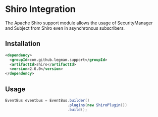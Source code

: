 # Shiro Integration

The Apache Shiro support module allows the usage of SecurityManager and Subject from Shiro even in asynchronous subscribers. 

## Installation

```xml
<dependency>
  <groupId>com.github.legman.support</groupId>
  <artifactId>shiro</artifactId>
  <version>2.0.0</version>
</dependency>
```

## Usage

```java
EventBus eventbus = EventBus.builder()
                            .plugins(new ShiroPlugin())
                            .build();
```
